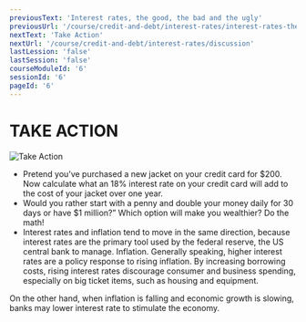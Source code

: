 ```yaml
---
previousText: 'Interest rates, the good, the bad and the ugly'
previousUrl: '/course/credit-and-debt/interest-rates/interest-rates-the-good-the-bad'
nextText: 'Take Action'
nextUrl: '/course/credit-and-debt/interest-rates/discussion'
lastLession: 'false'
lastSession: 'false'
courseModuleId: '6'
sessionId: '6'
pageId: '6'
---
```


# TAKE ACTION

![Take Action](/assets/img/take-action.jpg)

- Pretend you’ve purchased a new jacket on your credit card for $200. Now calculate what an 18% interest rate on your credit card will add to the cost of your jacket over one year.
- Would you rather start with a penny and double your money daily for 30 days or have $1 million?” Which option will make you wealthier? Do the math!
- Interest rates and inflation tend to move in the same direction, because interest rates are the primary tool used by the federal reserve, the US central bank to manage. Inflation. Generally speaking, higher interest rates are a policy response to rising inflation. By increasing borrowing costs, rising interest rates discourage consumer and business spending, especially on big ticket items, such as housing and equipment.

On the other hand, when inflation is falling and economic growth is slowing, banks may lower interest rate to stimulate the economy.
